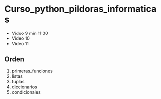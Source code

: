 # Curso_python_pildoras_informaticas
- Video 9 min 11:30
- Video 10
- Video 11

## Orden
1. primeras_funciones
2. listas
3. tuplas
4. diccionarios
5. condicionales
